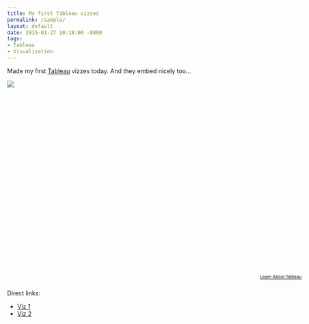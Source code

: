 ```yaml
---
title: My first Tableau vizzes
permalink: /sample/
layout: default
date: 2015-01-27 10:18:00 -0800
tags:
- Tableau
- Visualization
---
```

Made my first [Tableau][1] vizzes today. And they embed nicely too...

<script type='text/javascript' src='https://public.tableausoftware.com/javascripts/api/viz_v1.js'></script><div class='tableauPlaceholder' style='width: 697px; height: 453px;'><noscript><a href='#'><img alt=' ' src='https:&#47;&#47;publicrevizit.tableausoftware.com&#47;static&#47;images&#47;Ac&#47;ActivityRatesAndHealthyLiving_2&#47;Farmersmarkets&#47;1_rss.png' style='border: none' /></a></noscript><object class='tableauViz' width='697' height='453' style='display:none;'><param name='host_url' value='https%3A%2F%2Fpublic.tableausoftware.com%2F' /> <param name='site_root' value='' /><param name='name' value='ActivityRatesAndHealthyLiving_2&#47;Farmersmarkets' /><param name='tabs' value='yes' /><param name='toolbar' value='yes' /><param name='static_image' value='https:&#47;&#47;publicrevizit.tableausoftware.com&#47;static&#47;images&#47;Ac&#47;ActivityRatesAndHealthyLiving_2&#47;Farmersmarkets&#47;1.png' /> <param name='animate_transition' value='yes' /><param name='display_static_image' value='yes' /><param name='display_spinner' value='yes' /><param name='display_overlay' value='yes' /><param name='display_count' value='yes' /></object></div><div style='width:697px;height:22px;padding:0px 10px 0px 0px;color:black;font:normal 8pt verdana,helvetica,arial,sans-serif;'><div style='float:right; padding-right:8px;'><a href='http://www.tableausoftware.com/public/about-tableau-products?ref=https://public.tableausoftware.com/views/ActivityRatesAndHealthyLiving_2/Farmersmarkets' target='_blank'>Learn About Tableau</a></div></div>

Direct links:

* [Viz 1][2]
* [Viz 2][3]

[1]: http://www.tableau.com/
[2]: https://public.tableausoftware.com/views/ActivityRatesAndHealthyLiving_2/Farmersmarkets?:embed=y&:display_count=no
[3]: https://public.tableausoftware.com/views/ActivityRatesAndHealthyLiving_2/Povertyandadultobesity?:embed=y&:display_count=no
